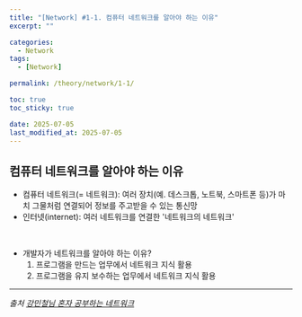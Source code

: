 ```yaml
---
title: "[Network] #1-1. 컴퓨터 네트워크를 알아야 하는 이유"
excerpt: ""

categories:
  - Network
tags:
  - [Network]

permalink: /theory/network/1-1/

toc: true
toc_sticky: true

date: 2025-07-05
last_modified_at: 2025-07-05
---
```


## 컴퓨터 네트워크를 알아야 하는 이유

- 컴퓨터 네트워크(= 네트워크): 여러 장치(예. 데스크톱, 노트북, 스마트폰 등)가 마치 그물처럼 연결되어 정보를 주고받을 수 있는 통신망
- 인터넷(internet): 여러 네트워크를 연결한 '네트워크의 네트워크'

&nbsp;

- 개발자가 네트워크를 알아야 하는 이유?
    1. 프로그램을 만드는 업무에서 네트워크 지식 활용
    2. 프로그램을 유지 보수하는 업무에서 네트워크 지식 활용 


--- 

*출처*
*[강민철님 혼자 공부하는 네트워크](https://www.inflearn.com/course/%EA%B0%9C%EB%B0%9C%EC%9E%90-%EC%BB%B4%ED%93%A8%ED%84%B0%EA%B3%B5%ED%95%99-%ED%98%BC%EC%9E%90%EA%B3%B5%EB%B6%80%ED%95%98%EB%8A%94-%EB%84%A4%ED%8A%B8%EC%9B%8C%ED%81%AC/dashboard)*